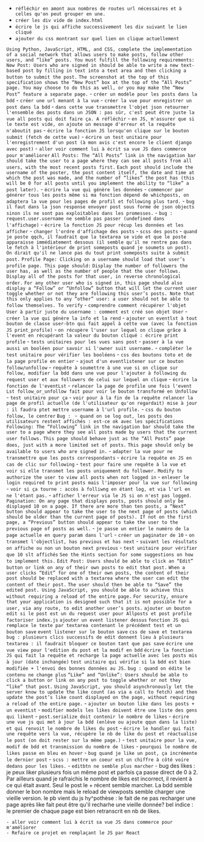 - `réfléchir en amont aux nombres de routes url nécessaires et à celles qu'on peut grouper en une.`
- `créer les div vide de index.html`
- `écrire le js qui affiche successivement les div suivant le lien cliqué`
- `ajouter du css montrant sur quel lien on clique actuellement`

`Using Python, JavaScript, HTML, and CSS, complete the implementation of a social network that allows users to make posts, follow other users, and “like” posts. You must fulfill the following requirements:`
    `New Post: Users who are signed in should be able to write a new text-based post by filling in text into a text area and then clicking a button to submit the post.`
        `The screenshot at the top of this specification shows the “New Post” box at the top of the “All Posts” page. You may choose to do this as well, or you may make the “New Post” feature a separate page.`
            - `créer un modèle pour les posts dans la bdd`
            - `créer une url menant à la vue`
            - `créer la vue pour enregistrer un post dans la bdd`
            - `dans cette vue transmettre l'objet json retourner l'ensemble des posts dans un JSON : pas sûr, c'est peut être juste la vue all posts qui doit faire ça. A réfléchir`
            - `en JS, m'assurer que si le texte est vide, on ajoute un message d'erreur et la requête n'aboutit pas`
            - `écrire la fonction JS lorsqu'on clique sur le bouton submit (fetch de cette vue)`
            - `écrire un test unitaire pour l'enregistrement d'un post (à mon avis c'est encore le client django avec post)`
            - `aller voir comment lui à écrit sa vue JS dans commerce pour m'améliorer`
    `All Posts: The “All Posts” link in the navigation bar should take the user to a page where they can see all posts from all users, with the most recent posts first.`
        `Each post should include the username of the poster, the post content itself, the date and time at which the post was made, and the number of “likes” the post has (this will be 0 for all posts until you implement the ability to “like” a post later).`
            - `écrire la vue qui génère les données`
            - `commencer par générer tous les posts même si ma fonction dépend de whichposts, on adaptera la vue pour les pages de profil et following plus tard.`
            - `bug il faut dans la json response envoyer post sous forme de json objects sinon ils ne sont pas exploitables dans les promesses.`
            - `bug : request.user.username ne semble pas passer (undefined dans l'affichage)`
            - `écrire la fonction JS pour récup les données et les afficher`
            - `changer l'ordre d'affichage des posts`
            - `scss des posts`
            - `quand je poste qqch, il faudrait que la textarea se vide et que le poste apparaisse immédiatement dessous (il semble qu'il ne rentre pas dans le fetch à l'intérieur de print someposts quand je soumets un post). On dirait qu'il ne lance pas du tout print someposts suite à submit post.`
    `Profile Page: Clicking on a username should load that user’s profile page. This page should:`
        `Display the number of followers the user has, as well as the number of people that the user follows.`
        `Display all of the posts for that user, in reverse chronological order.`
        `For any other user who is signed in, this page should also display a “Follow” or “Unfollow” button that will let the current user toggle whether or not they are following this user’s posts. Note that this only applies to any “other” user: a user should not be able to follow themselves. To verify`
            - `comprendre comment récupérer l'objet User à partir juste du username : comment est créé son objet User`
            - `créer la vue qui génère la info et la rend`
            - `ajouter un eventlst à tout bouton de classe user-btn qui fait appel à cette vue (avec la fonction JS print_profile)`
            - `on récupère l'user sur lequel on clique grâce à l'event en récupérant la valeur du bouton cliqué : écrire print profile`
            - `tests unitaires pour les vues sans post`
            - `passer à la vue aussi un booléen pour savoir si l'owner suit username.`
            - `compléter le test unitaire pour vérifier les booléens`
            - `css des boutons toto et de la page profile en entier`
            - `ajout d'un eventlistener sur ce bouton follow/unfollow`
            - `requête à soumettre à une vue si on clique sur follow, modifier la bdd dans une vue pour l'ajouter à following du request user et aux followers de celui sur lequel on clique`
            - `écrire la fonction de l'eventLst`
            - `relancer la page de profile une fois l'event Lst follow_or_unfollow fait pour voir le bouton transformé en Unfollow`
            - `test unitaire pour ça`
            - `voir pour à la fin de la requête relancer la page de profil actuelle (de l'utilisateur qu'on regardait) mise à jour : il faudra ptet mettre username à l'url profile.`
            - `css du bouton follow, le centrer`
    `Bug : `
        -` quand on se log out, les posts des utilisateurs restent affichés : est-ce ok avec les spécifications`
    `Following: The “Following” link in the navigation bar should take the user to a page where they see all posts made by users that the current user follows.`
        `This page should behave just as the “All Posts” page does, just with a more limited set of posts.`
        `This page should only be available to users who are signed in.`
            - `adapter la vue pour ne transmettre que les posts correspondants`
            - `écrire la requête en JS en cas de clic sur following`
            - `test pour faire une requête à la vue et voir si elle transmet les posts uniquement du follower.`
    `Modify to authorize the user to view all posts when not logged in`
        - `enlever le login required to print posts mais l'imposer pour la vue sur following`
        - `voir si ça tourne : accès à folliwng en étant log, et via l'url en ne l'étant pas.` 
        - `afficher l'erreur via le JS si on n'est pas logged.`
    `Pagination: On any page that displays posts, posts should only be displayed 10 on a page. If there are more than ten posts, a “Next” button should appear to take the user to the next page of posts (which should be older than the current page of posts). If not on the first page, a “Previous” button should appear to take the user to the previous page of posts as well.`
        - `je passe un entier le numéro de la page actuelle en query param dans l'url`
        - `créer un paginator de 10`
        - `on transmet l'objectlist, has previous et has next`
        - `suivant les résultats on affiche ou non un bouton next previous`
        - `test unitaire pour vérifier que 10 slt affichés`
        `See the Hints section for some suggestions on how to implement this.` 
    `Edit Post: Users should be able to click an “Edit” button or link on any of their own posts to edit that post.`
        `When a user clicks “Edit” for one of their own posts, the content of their post should be replaced with a textarea where the user can edit the content of their post.`
        `The user should then be able to “Save” the edited post. Using JavaScript, you should be able to achieve this without requiring a reload of the entire page.`
        `For security, ensure that your application is designed such that it is not possible for a user, via any route, to edit another user’s posts.`
            `ajouter un bouton edit si le post est un du request user pour Allposts et post profile`
            `factoriser index.js`
            `ajouter un event listener dessus`
            `fonction JS qui remplace le texte par textarea contenant le précédent test et un bouton save`
            `event listener sur le bouton save`
            `css de save et textarea`
            `bug : plusieurs clics successifs de edit donnent lieu à plusieurs textarea : il faudrait bloquer ce bouton tant que pas save`
            `écrire une vue view pour l'edition du post et la modif en bdd`
            `écrire la fonction JS qui fait la requête et recharge la page actuelle avec les posts mis à jour (date inchangée)`
            `test unitaire qui vérifie si la bdd est bien modifiée + l'envoi des bonnes données au JS.`
            `bug : quand on édite le contenu ne change plus`
    `“Like” and “Unlike”: Users should be able to click a button or link on any post to toggle whether or not they “like” that post.`
        `Using JavaScript, you should asynchronously let the server know to update the like count (as via a call to fetch) and then update the post’s like count displayed on the page, without requiring a reload of the entire page.`
            - `ajouter un bouton like dans les posts + un eventLst`
            - `modifier models les likes doivent être une liste des gens qui likent`
            - `post.serialize doit contenir le nombre de likes`
            - `écrire une vue js qui met à jour la bdd (enlève ou ajoute qqun dans la liste) et qui renvoit le nombre de likes du post`
            - `écrire le handler qui fait une requête vers la vue, récupère le nb de like du post et réactualise le post (on doit rester sur la même page.)`
            - `test unitaire pour la vue, modif de bdd et transmission du nombre de likes`
            - `pourquoi le nombre de likes passe en bleu en hover`
            - `bug quand je like un post, ça incrémente le dernier post`
            - `scss : mettre un coeur est un chiffre à côté voire dedans pour les likes.`
            - `editbtn ne semble plus marcher`
    - bug des likes : je peux liker plusieurs fois un même post et parfois ça passe direct de 0 à 2. Par ailleurs quand je rafraichis le nombre de likes est incorrect, il revient à ce qui était avant. Seul le post le + récent semble marcher. La bdd semble donner le bon nombre mais le reload de viewposts semble charger une vieille version.
        le pb vient du js
        hy^pothèse : le fait de ne pas recharger une page après like fait peut être qu'il recharhe une vieille donnée?
        bel indice : le premier de chaque page est bien retranscrit en nb de likes. 

    - aller voir comment lui à écrit sa vue JS dans commerce pour m'améliorer
    - Refaire ce projet en remplaçant le JS par React
